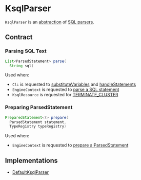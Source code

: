 # KsqlParser

`KsqlParser` is an [abstraction](#contract) of [SQL parsers](#implementations).

## Contract

### <span id="parse"> Parsing SQL Text

```java
List<ParsedStatement> parse(
  String sql)
```

Used when:

* `Cli` is requested to [substituteVariables](cli/Cli.md#substituteVariables) and [handleStatements](cli/Cli.md#handleStatements)
* `EngineContext` is requested to [parse a SQL statement](EngineContext.md#parse)
* `KsqlResource` is requested for [TERMINATE_CLUSTER](rest/KsqlResource.md#TERMINATE_CLUSTER)

### <span id="prepare"> Preparing ParsedStatement

```java
PreparedStatement<?> prepare(
  ParsedStatement statement,
  TypeRegistry typeRegistry)
```

Used when:

* `EngineContext` is requested to [prepare a ParsedStatement](EngineContext.md#prepare)

## Implementations

* [DefaultKsqlParser](DefaultKsqlParser.md)
